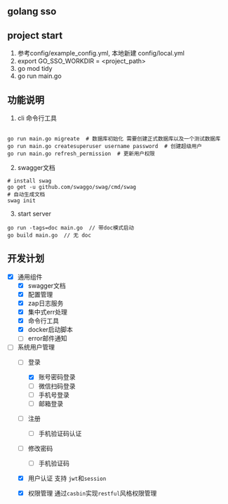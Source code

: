 ## golang sso

## project start

1. 参考config/example_config.yml, 本地新建 config/local.yml
2. export GO_SSO_WORKDIR = <project_path>
3. go mod tidy
4. go run main.go


## 功能说明

1. cli 命令行工具
```

go run main.go migreate  # 数据库初始化 需要创建正式数据库以及一个测试数据库
go run main.go createsuperuser username password  # 创建超级用户
go run main.go refresh_permission  # 更新用户权限

```
2. swagger文档
```
# install swag
go get -u github.com/swaggo/swag/cmd/swag
# 自动生成文档
swag init
```

3. start server
```
go run -tags=doc main.go  // 带doc模式启动
go build main.go  // 无 doc
```



## 开发计划 
- [x] 通用组件
    - [x] swagger文档
    - [x] 配置管理
    - [x] zap日志服务
    - [x] 集中式err处理
    - [x] 命令行工具
    - [x] docker启动脚本
    - [ ] error邮件通知

- [ ] 系统用户管理
    - [ ] 登录
        - [x] 账号密码登录
        - [ ] 微信扫码登录
        - [ ] 手机号登录
        - [ ] 邮箱登录
    - [ ] 注册
        - [ ] 手机验证码认证
    - [ ] 修改密码
        - [ ] 手机验证码
    - [x] 用户认证 支持 `jwt`和`session`
    - [x] 权限管理 
    通过`casbin`实现`restful`风格权限管理

 
